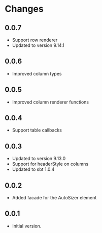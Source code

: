 # Changes

## 0.0.7
- Support row renderer
- Updated to version 9.14.1

## 0.0.6
- Improved column types

## 0.0.5
- Improved column renderer functions

## 0.0.4
- Support table callbacks

## 0.0.3
- Updated to version 9.13.0
- Support for headerStyle on columns
- Updated to sbt 1.0.4

## 0.0.2
- Added facade for the AutoSizer element

## 0.0.1
- Initial version.

